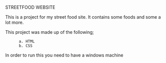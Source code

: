 STREETFOOD WEBSITE

This is a project for my street food site. It contains some foods and some a lot more.

This project was made up of the following;

          a. HTML
          b. CSS
In order to run this you need to have a windows machine
          
      
